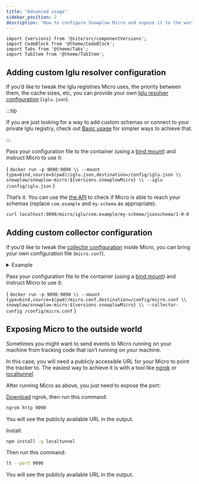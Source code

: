 ```yaml
---
title: "Advanced usage"
sidebar_position: 2
description: "How to configure Snowplow Micro and expose it to the world."
---
```


```mdx-code-block
import {versions} from '@site/src/componentVersions';
import CodeBlock from '@theme/CodeBlock';
import Tabs from '@theme/Tabs';
import TabItem from '@theme/TabItem';
```

## Adding custom Iglu resolver configuration

If you’d like to tweak the Iglu registries Micro uses, the priority between them, the cache sizes, etc, you can provide your own [Iglu resolver configuration](/docs/pipeline-components-and-applications/iglu/iglu-resolver/index.md) (`iglu.json`).

:::tip

If you are just looking for a way to add custom schemas or connect to your private Iglu registry, check out [Basic usage](/docs/getting-started-with-micro/basic-usage/index.md#adding-custom-schemas) for simpler ways to achieve that.

:::

Pass your configuration file to the container (using a [bind mount](https://docs.docker.com/storage/bind-mounts/)) and instruct Micro to use it:

<CodeBlock language="bash">{
`docker run -p 9090:9090 \\
  --mount type=bind,source=$(pwd)/iglu.json,destination=/config/iglu.json \\
  snowplow/snowplow-micro:${versions.snowplowMicro} \\
  --iglu /config/iglu.json`
}</CodeBlock>

That’s it. You can use the [the API](/docs/pipeline-components-and-applications/snowplow-micro/api/index.md#microiglu) to check if Micro is able to reach your schemas (replace `com.example` and `my-schema` as appropriate).

```bash
curl localhost:9090/micro/iglu/com.example/my-schema/jsonschema/1-0-0
```

## Adding custom collector configuration

If you’d like to tweak the [collector configuration](/docs/pipeline-components-and-applications/stream-collector/configure/index.md) inside Micro, you can bring your own configuration file (`micro.conf`).

<details>
<summary>Example</summary>

```hcl reference title="micro.conf"
https://github.com/snowplow-incubator/snowplow-micro/blob/master/example/micro.conf
```

</details>

Pass your configuration file to the container (using a [bind mount](https://docs.docker.com/storage/bind-mounts/)) and instruct Micro to use it:

<CodeBlock language="bash">{
`docker run -p 9090:9090 \\
  --mount type=bind,source=$(pwd)/micro.conf,destination=/config/micro.conf \\
  snowplow/snowplow-micro:${versions.snowplowMicro} \\
  --collector-config /config/micro.conf`
}</CodeBlock>

## Exposing Micro to the outside world

Sometimes you might want to send events to Micro running on your machine from tracking code that isn’t running on your machine.

In this case, you will need a publicly accessible URL for your Micro to point the tracker to.
The easiest way to achieve it is with a tool like [ngrok](https://ngrok.com/) or [localtunnel](https://theboroer.github.io/localtunnel-www/).

After running Micro as above, you just need to expose the port:

<Tabs group="exposing-micro">
  <TabItem value="ngrok" label="ngrok" default>

[Download](https://ngrok.com/download) ngrok, then run this command:

```bash
ngrok http 9090
```

You will see the publicly available URL in the output.

  </TabItem>
  <TabItem value="localtunnel" label="localtunnel">

Install:

```bash
npm install -g localtunnel
```

Then run this command:

```bash
lt --port 9090
```

You will see the publicly available URL in the output.

  </TabItem>
</Tabs>
